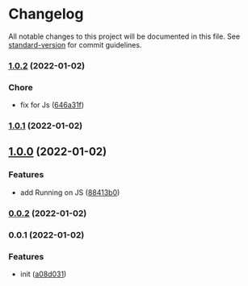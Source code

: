 # Changelog

All notable changes to this project will be documented in this file. See [standard-version](https://github.com/conventional-changelog/standard-version) for commit guidelines.

### [1.0.2](https://github.com/SolidZORO/less-var-to-css-var/compare/v1.0.1...v1.0.2) (2022-01-02)


### Chore

* fix for Js ([646a31f](https://github.com/SolidZORO/less-var-to-css-var/commit/646a31f95904239b81224ab142781dee9a662fd7))

### [1.0.1](https://github.com/SolidZORO/less-var-to-css-var/compare/v1.0.0...v1.0.1) (2022-01-02)

## [1.0.0](https://github.com/SolidZORO/less-var-to-css-var/compare/v0.0.2...v1.0.0) (2022-01-02)


### Features

* add Running on JS ([88413b0](https://github.com/SolidZORO/less-var-to-css-var/commit/88413b09daa297f2bdd60c29dfa47638b70447c6))

### [0.0.2](https://github.com/SolidZORO/less-var-to-css-var/compare/v0.0.1...v0.0.2) (2022-01-02)

### 0.0.1 (2022-01-02)


### Features

* init ([a08d031](https://github.com/SolidZORO/less-var-to-css-var/commit/a08d031698156e8448d99d18b2d083e9810fe915))
